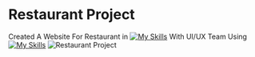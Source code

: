 # Restaurant Project
 Created A Website For Restaurant  in [![My Skills](https://skillicons.dev/icons?i=react.js)](https://skillicons.dev) With UI/UX Team Using  [![My Skills](https://skillicons.dev/icons?i=html,css,bootstrap,javascript)](https://skillicons.dev)
![Restaurant Project](https://github.com/Kingsman119/Project-Master/assets/154053800/c2c20ea2-dbff-4d1d-a000-4bd3a6c9731e)
